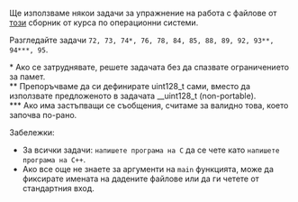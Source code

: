 Ще използваме някои задачи за упражнение на работа с файлове от [този](resources/os-problems-2024.pdf) сборник от курса по операционни системи.

Разгледайте задачи `72, 73, 74*, 76, 78, 84, 85, 88, 89, 92, 93**, 94***, 95`.

\* Aко се затруднявате, решете задачата без да спазвате ограничението за памет.  
\*\* Препоръчваме да си дефинирате uint128_t сами, вместо да използвате предложеното в задачата __uint128_t (non-portable).  
\*\*\* Ако има застъпващи се съобщения, считаме за валидно това, което започва по-рано.  

Забележки:
- За всички задачи: `напишете програма на C` да се чете като `напишете програма на C++`.  
- Ако все още не знаете за аргументи на `main` функцията, може да фиксирате имената на дадените файлове или да ги четете от стандартния вход.